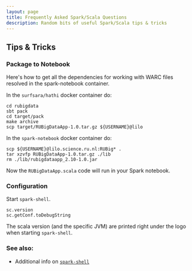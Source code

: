 ```yaml
---
layout: page
title: Frequently Asked Spark/Scala Questions
description: Random bits of useful Spark/Scala tips & tricks
---
```


## Tips & Tricks

### Package to Notebook

Here's how to get all the dependencies for working with WARC files resolved in the spark-notebook container.

In the `surfsara/hathi` docker container do:

```
cd rubigdata
sbt pack
cd target/pack
make archive
scp target/RUBigDataApp-1.0.tar.gz ${USERNAME}@lilo
```

In the `spark-notebook` docker container do:

```
scp ${USERNAME}@lilo.science.ru.nl:RUBig* .
tar xzvfp RUBigDataApp-1.0.tar.gz ./lib
rm ./lib/rubigdataapp_2.10-1.0.jar
```

Now the `RUBigDataApp.scala` code will run in your Spark notebook.

### Configuration

Start `spark-shell`.

```
sc.version
sc.getConf.toDebugString
```

The scala version (and the specific JVM) are printed right under the logo when starting `spark-shell`.

### See also:

* Additional info on [`spark-shell`](https://jaceklaskowski.gitbooks.io/mastering-apache-spark/content/spark-shell.html)


